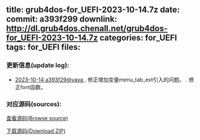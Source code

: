 title: grub4dos-for_UEFI-2023-10-14.7z
date:
commit: a393f299
downlink: http://dl.grub4dos.chenall.net/grub4dos-for_UEFI-2023-10-14.7z
categories: for_UEFI
tags: for_UEFI
files:
---

### 更新信息(update log):
  * [2023-10-14 a393f29@yaya ](https://github.com/chenall/grub4dos/commit/a393f299b97bc1714db54cd19581f0ba3825d729)     ﻿.  修正增加变量menu_tab_ext引入的问题。
      .  修正font函数。


### 对应源码(sources):
  [查看源码(Browse source)](https://github.com/chenall/grub4dos/tree/a393f299b97bc1714db54cd19581f0ba3825d729)

  [下载源码(Download ZIP)](https://github.com/chenall/grub4dos/archive/a393f299b97bc1714db54cd19581f0ba3825d729.zip)
